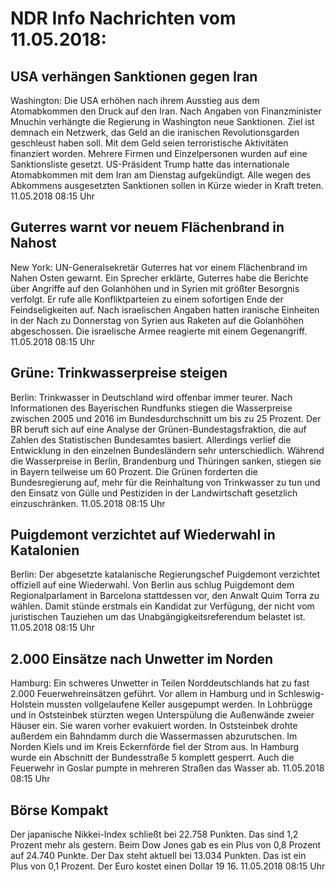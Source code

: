# NDR Info Nachrichten vom 11.05.2018:


## USA verhängen Sanktionen gegen Iran
Washington:	Die USA erhöhen nach ihrem Ausstieg aus dem Atomabkommen den Druck auf den Iran. Nach Angaben von Finanzminister Mnuchin verhängte die Regierung in Washington neue Sanktionen. Ziel ist demnach ein Netzwerk, das Geld an die iranischen Revolutionsgarden geschleust haben soll. Mit dem Geld seien terroristische Aktivitäten finanziert worden. Mehrere Firmen und Einzelpersonen wurden auf eine Sanktionsliste gesetzt. US-Präsident Trump hatte das internationale Atomabkommen mit dem Iran am Dienstag aufgekündigt. Alle wegen des Abkommens ausgesetzten Sanktionen sollen in Kürze wieder in Kraft treten. 11.05.2018 08:15 Uhr 

## Guterres warnt vor neuem Flächenbrand in Nahost
New York:	UN-Generalsekretär Guterres hat vor einem Flächenbrand im Nahen Osten gewarnt. Ein Sprecher erklärte, Guterres habe die Berichte über Angriffe auf den Golanhöhen und in Syrien mit größter Besorgnis verfolgt. Er rufe alle Konfliktparteien zu einem sofortigen Ende der Feindseligkeiten auf. Nach israelischen Angaben hatten iranische Einheiten in der Nach zu Donnerstag von Syrien aus Raketen auf die Golanhöhen abgeschossen. Die israelische Armee reagierte mit einem Gegenangriff. 11.05.2018 08:15 Uhr 

## Grüne: Trinkwasserpreise steigen
Berlin: Trinkwasser in Deutschland wird offenbar immer teurer. Nach Informationen des Bayerischen Rundfunks stiegen die Wasserpreise zwischen 2005 und 2016 im Bundesdurchschnitt um bis zu 25 Prozent. Der BR beruft sich auf eine Analyse der Grünen-Bundestagsfraktion, die auf Zahlen des Statistischen Bundesamtes basiert. Allerdings verlief die Entwicklung in den einzelnen Bundesländern sehr unterschiedlich. Während die Wasserpreise in Berlin, Brandenburg und Thüringen sanken, stiegen sie in Bayern teilweise um 60 Prozent. Die Grünen forderten die Bundesregierung auf, mehr für die Reinhaltung von Trinkwasser zu tun und den Einsatz von Gülle und Pestiziden in der Landwirtschaft gesetzlich einzuschränken. 11.05.2018 08:15 Uhr 

## Puigdemont verzichtet auf Wiederwahl in Katalonien
Berlin: Der abgesetzte katalanische Regierungschef Puigdemont verzichtet offiziell auf eine Wiederwahl. Von Berlin aus schlug Puigdemont dem Regionalparlament in Barcelona stattdessen vor, den Anwalt Quim Torra zu wählen. Damit stünde erstmals ein Kandidat zur Verfügung, der nicht vom juristischen Tauziehen um das Unabgängigkeitsreferendum belastet ist. 11.05.2018 08:15 Uhr 

## 2.000 Einsätze nach Unwetter im Norden
Hamburg: Ein schweres Unwetter in Teilen Norddeutschlands hat zu fast 2.000 Feuerwehreinsätzen geführt. Vor allem in Hamburg und in Schleswig-Holstein mussten vollgelaufene Keller ausgepumpt werden. In Lohbrügge und in Oststeinbek stürzten wegen Unterspülung die Außenwände zweier Häuser ein. Sie waren vorher evakuiert worden. In Oststeinbek drohte außerdem ein Bahndamm durch die Wassermassen abzurutschen. Im Norden Kiels und im Kreis Eckernförde fiel der Strom aus. In Hamburg wurde ein Abschnitt der Bundesstraße 5 komplett gesperrt. Auch die Feuerwehr in Goslar pumpte in mehreren Straßen das Wasser ab. 11.05.2018 08:15 Uhr 

## Börse Kompakt
Der japanische Nikkei-Index schließt bei 22.758 Punkten. Das sind  1,2 Prozent mehr als gestern. Beim Dow Jones gab es ein Plus von 0,8 Prozent auf 24.740 Punkte. Der Dax steht aktuell bei 13.034 Punkten. Das ist ein Plus von 0,1 Prozent. Der Euro kostet einen Dollar 19 16. 11.05.2018 08:15 Uhr 

